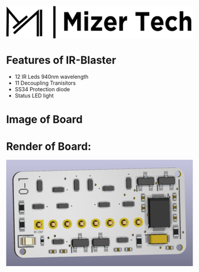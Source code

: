 <picture> 
<img
        alt="Mizer Tech logo and text: MizerTech"
        src="/.g/Banner.png">
</picture>

# Features of IR-Blaster 
- 12 IR Leds 940nm wavelength <br>
- 11 Decoupling Tranisitors <br>
- SS34 Protection diode <br>
- Status LED light <br>

# Image of Board

# Render of Board:
![Front](./Media/Front.png)


